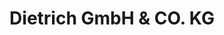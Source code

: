 ---
title: "Dietrich GmbH & CO. KG"
url: /tarmstedt/dietrich-gmbh-und-co-kg-wilstedter-strasse/
shop: Baustoffe
---
